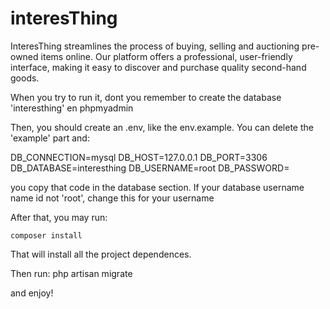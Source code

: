 # interesThing
InteresThing streamlines the process of buying, selling and auctioning pre-owned items online. Our platform offers a professional, user-friendly interface, making it easy to discover and purchase quality second-hand goods.


When you try to run it, dont you remember to create the database 'interesthing' en phpmyadmin

Then, you should create an .env, like the env.example. You can delete the 'example' part and:


DB_CONNECTION=mysql
DB_HOST=127.0.0.1
DB_PORT=3306
DB_DATABASE=interesthing
DB_USERNAME=root
DB_PASSWORD=

you copy that code in the database section. If your database username name id not 'root', change this for your username

After that, you may run:

    composer install

That will install all the project dependences.

Then run:
    php artisan migrate

and enjoy!
